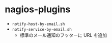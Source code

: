 # nagios-plugins

- `notify-host-by-email.sh`
- `notify-service-by-email.sh`
    - 標準のメール通知のフッターに URL を追加
